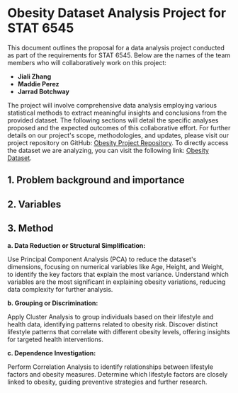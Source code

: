 # Obesity Dataset Analysis Project for STAT 6545

This document outlines the proposal for a data analysis project conducted as part of the requirements for STAT 6545. Below are the names of the team members who will collaboratively work on this project:

- **Jiali Zhang**
- **Maddie Perez**
- **Jarrad Botchway**

The project will involve comprehensive data analysis employing various statistical methods to extract meaningful insights and conclusions from the provided dataset. The following sections will detail the specific analyses proposed and the expected outcomes of this collaborative effort. For further details on our project's scope, methodologies, and updates, please visit our project repository on GitHub: [Obesity Project Repository](https://github.com/JialiZhang1016/Obesity/tree/main).
To directly access the dataset we are analyzing, you can visit the following link: [Obesity Dataset](https://github.com/JialiZhang1016/Obesity/blob/main/ObesityDataSet_raw_and_data_sinthetic.csv).

## 1. Problem background and importance

## 2. Variables

## 3. Method

**a. Data Reduction or Structural Simplification:**

Use Principal Component Analysis (PCA) to reduce the dataset's dimensions, focusing on numerical variables like Age, Height, and Weight, to identify the key factors that explain the most variance. Understand which variables are the most significant in explaining obesity variations, reducing data complexity for further analysis.

**b. Grouping or Discrimination:**

Apply Cluster Analysis to group individuals based on their lifestyle and health data, identifying patterns related to obesity risk. Discover distinct lifestyle patterns that correlate with different obesity levels, offering insights for targeted health interventions.

**c. Dependence Investigation:**

Perform Correlation Analysis to identify relationships between lifestyle factors and obesity measures. Determine which lifestyle factors are closely linked to obesity, guiding preventive strategies and further research.
